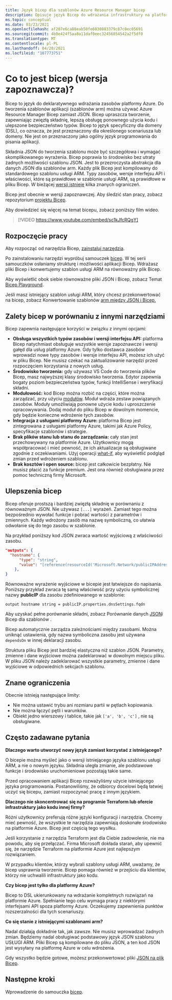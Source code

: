 ```yaml
---
title: Język bicep dla szablonów Azure Resource Manager bicep
description: Opisuje język Bicep do wdrażania infrastruktury na platformie Azure za pomocą Azure Resource Manager szablonów.
ms.topic: conceptual
ms.date: 03/23/2021
ms.openlocfilehash: af207e6ca88eab50fe6030883379c87c0ec05691
ms.sourcegitcommit: 4b0e424f5aa8a11daf0eec32456854542a2f5df0
ms.translationtype: MT
ms.contentlocale: pl-PL
ms.lasthandoff: 04/20/2021
ms.locfileid: "107773751"
---
```

# <a name="what-is-bicep-preview"></a>Co to jest bicep (wersja zapoznawcza)?

Bicep to język do deklaratywnego wdrażania zasobów platformy Azure. Do tworzenia szablonów aplikacji (szablonów arm) można używać Azure Resource Manager Bicep zamiast JSON. Bicep upraszcza tworzenie, zapewniając zwięzłą składnię, lepszą obsługę ponownego użycia kodu i ulepszone bezpieczeństwo typów. Bicep to język specyficzny dla domeny (DSL), co oznacza, że jest przeznaczony dla określonego scenariusza lub domeny. Nie jest on przeznaczony jako ogólny język programowania do pisania aplikacji.

Składnia JSON do tworzenia szablonu może być szczegółowa i wymagać skomplikowanego wyrażenia. Bicep poprawia to środowisko bez utraty żadnych możliwości szablonu JSON. Jest to przezroczysta abstrakcja dla danych JSON dla szablonów arm. Każdy plik Bicep jest kompilowany do standardowego szablonu usługi ARM. Typy zasobów, wersje interfejsu API i właściwości, które są prawidłowe w szablonie usługi ARM, są prawidłowe w pliku Bicep. W bieżącej [wersji istnieje](#known-limitations) kilka znanych ograniczeń.

Bicep jest obecnie w wersji zapoznawczej. Aby śledzić stan pracy, zobacz repozytorium [projektu Bicep](https://github.com/Azure/bicep).

Aby dowiedzieć się więcej na temat bicepu, zobacz poniższy film wideo.

> [!VIDEO https://www.youtube.com/embed/sc1kJfcRQgY]

## <a name="get-started"></a>Rozpoczęcie pracy

Aby rozpocząć od narzędzia Bicep, [zainstaluj narzędzia](bicep-install.md).

Po zainstalowaniu narzędzi wypróbuj samouczek [bicep](./bicep-tutorial-create-first-bicep.md). W tej serii samouczków osłaniamy strukturę i możliwości aplikacji Bicep. Wdrażasz pliki Bicep i konwertujemy szablon usługi ARM na równoważny plik Bicep.

Aby wyświetlić obok siebie równoważne pliki JSON i Bicep, zobacz Temat [Bicep Playground](https://aka.ms/bicepdemo).

Jeśli masz istniejący szablon usługi ARM, który chcesz przekonwertować na bicep, zobacz Konwertowanie szablonów [arm między JSON i Bicep.](bicep-decompile.md)

## <a name="benefits-of-bicep-versus-other-tools"></a>Zalety bicep w porównaniu z innymi narzędziami

Bicep zapewnia następujące korzyści w związku z innymi opcjami:

* **Obsługa wszystkich typów zasobów i wersji interfejsu API:** platforma Bicep natychmiast obsługuje wszystkie wersje zapoznawcze i wersji gałęd dla usług platformy Azure. Gdy tylko dostawca zasobów wprowadzi nowe typy zasobów i wersje interfejsu API, możesz ich użyć w pliku Bicep. Nie musisz czekać na zaktualizowanie narzędzi przed rozpoczęciem korzystania z nowych usług.
* **Środowisko tworzenia:** gdy używasz VS Code do tworzenia plików Bicep, masz najwyższej klasy środowisko tworzenia. Edytor zapewnia bogaty poziom bezpieczeństwa typów, funkcji IntelliSense i weryfikacji składni.
* **Modułowość:** kod Bicep można rozbić na części, które można zarządzać, przy użyciu [modułów](bicep-modules.md). Moduł wdraża zestaw powiązanych zasobów. Moduły umożliwiają ponowne użycie kodu i uproszczenie opracowywania. Dodaj moduł do pliku Bicep w dowolnym momencie, gdy będzie konieczne wdrożenie tych zasobów.
* **Integracja z usługami platformy Azure:** platforma Bicep jest zintegrowana z usługami platformy Azure, takimi jak Azure Policy, specyfikacje szablonów i strategie.
* **Brak plików stanu lub stanu do zarządzania:** cały stan jest przechowywany na platformie Azure. Użytkownicy mogą współpracować i mieć pewność, że ich aktualizacje są obsługiwane zgodnie z oczekiwaniami. Użyj operacji [what-if,](template-deploy-what-if.md) aby wyświetlić podgląd zmian przed wdrożeniem szablonu.
* **Brak kosztów i open source:** bicep jest całkowicie bezpłatny. Nie musisz płacić za funkcje premium. Jest ona również obsługiwana przez pomoc techniczną firmy Microsoft.

## <a name="bicep-improvements"></a>Ulepszenia bicep

Bicep oferuje prostszą i bardziej zwięzłą składnię w porównaniu z równoważnym JSON. Nie używasz `[...]` wyrażeń. Zamiast tego można bezpośrednio wywołać funkcje i pobrać wartości z parametrów i zmiennych. Każdy wdrożony zasób ma nazwę symboliczną, co ułatwia odwołanie się do tego zasobu w szablonie.

Na przykład poniższy kod JSON zwraca wartość wyjściową z właściwości zasobu.

```json
"outputs": {
  "hostname": {
      "type": "string",
      "value": "[reference(resourceId('Microsoft.Network/publicIPAddresses', variables('publicIPAddressName'))).dnsSettings.fqdn]"
    },
}
```

Równoważne wyrażenie wyjściowe w bicepie jest łatwiejsze do napisania. Poniższy przykład zwraca tę samą właściwość przy użyciu symbolicznej nazwy **publicIP** dla zasobu zdefiniowanego w szablonie:

```bicep
output hostname string = publicIP.properties.dnsSettings.fqdn
```

Aby uzyskać pełne porównanie składni, zobacz Porównanie danych [JSON](compare-template-syntax.md)i Bicep dla szablonów .

Bicep automatycznie zarządza zależnościami między zasobami. Można uniknąć ustawienia, gdy nazwa symboliczna zasobu jest używana `dependsOn` w innej deklaracji zasobu.

Struktura pliku Bicep jest bardziej elastyczna niż szablon JSON. Parametry, zmienne i dane wyjściowe można zadeklarować w dowolnym miejscu pliku. W pliku JSON należy zadeklarować wszystkie parametry, zmienne i dane wyjściowe w odpowiednich sekcjach szablonu.

## <a name="known-limitations"></a>Znane ograniczenia

Obecnie istnieją następujące limity:

* Nie można ustawić trybu ani rozmiaru partii w pętlach kopiowania.
* Nie można łączyć pętli i warunków.
* Obiekt jedno wierszowy i tablice, takie jak `['a', 'b', 'c']` , nie są obsługiwane.

## <a name="faq"></a>Często zadawane pytania

**Dlaczego warto utworzyć nowy język zamiast korzystać z istniejącego?**

O bicepie można myśleć jako o wersji istniejącego języka szablonu usługi ARM, a nie o nowym języku. Składnia uległa zmianie, ale podstawowe funkcje i środowisko uruchomieniowe pozostają takie same.

Przed opracowaniem aplikacji Bicep rozważyliśmy użycie istniejącego języka programowania. Postanowiliśmy, że odbiorcy docelowi będą łatwiej uczyć się bicepu, zamiast rozpoczynać pracę z innym językiem.

**Dlaczego nie skoncentrować się na programie Terraform lub ofercie infrastruktury jako kodu innej firmy?**

Różni użytkownicy preferują różne języki konfiguracji i narzędzia. Chcemy mieć pewność, że wszystkie te narzędzia zapewniają doskonałe środowisko na platformie Azure. Bicep jest częścią tego wysiłku.

Jeśli korzystanie z narzędzia Terraform jest dla Ciebie zadowolenie, nie ma powodu, aby się przełączać. Firma Microsoft dokłada starań, aby upewnić się, że narzędzie Terraform na platformie Azure jest najlepszym rozwiązaniem.

W przypadku klientów, którzy wybrali szablony usługi ARM, uważamy, że bicep usprawnia tworzenie. Bicep pomaga również w przejściu dla klientów, którzy nie uchwalili infrastruktury jako kodu.

**Czy bicep jest tylko dla platformy Azure?**

Bicep to DSL ukierunkowany na wdrażanie kompletnych rozwiązań na platformie Azure. Spełnianie tego celu wymaga pracy z niektórymi interfejsami API spoza platformy Azure. Oczekujemy zapewnienia punktów rozszerzalności dla tych scenariuszy.

**Co się stanie z istniejącymi szablonami arm?**

Nadal działają dokładnie tak, jak zawsze. Nie musisz wprowadzać żadnych zmian. Będziemy nadal obsługiwać podstawowy język JSON szablonu USŁUGI ARM. Pliki Bicep są kompilowane do pliku JSON, a ten kod JSON jest wysyłany na platformę Azure w celu wdrożenia.

Gdy wszystko będzie gotowe, możesz przekonwertować pliki [JSON na plik Bicep](bicep-decompile.md).

## <a name="next-steps"></a>Następne kroki

Wprowadzenie do samouczka [bicep](./bicep-tutorial-create-first-bicep.md).
